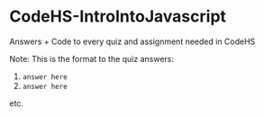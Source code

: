 # CodeHS-IntroIntoJavascript
Answers + Code to every quiz and assignment needed in CodeHS

Note: This is the format to the quiz answers: 
1. `answer here`
2. `answer here`

etc.

